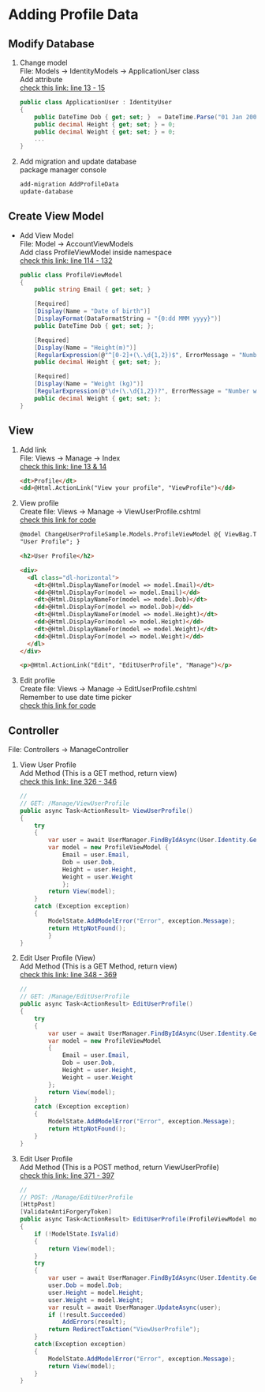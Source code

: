 # Adding Profile Data

## Modify Database

1. Change model  
   File: Models -> IdentityModels -> ApplicationUser class  
   Add attribute  
   [check this link: line 13 - 15](https://github.com/ClaudiaX/DotNetFramework-AddingProfileData/blob/main/ChangeUserProfileSample/Models/IdentityModels.cs)

   ```cs
   public class ApplicationUser : IdentityUser
   {
       public DateTime Dob { get; set; }  = DateTime.Parse("01 Jan 2000");
       public decimal Height { get; set; } = 0;
       public decimal Weight { get; set; } = 0;
       ...
   }
   ```

2. Add migration and update database  
   package manager console

   ```sh
   add-migration AddProfileData
   update-database
   ```

## Create View Model

- Add View Model  
   File: Model -> AccountViewModels  
   Add class ProfileViewModel inside namespace  
   [check this link: line 114 - 132](https://github.com/ClaudiaX/DotNetFramework-AddingProfileData/blob/main/ChangeUserProfileSample/Models/AccountViewModels.cs)

  ```cs
  public class ProfileViewModel
  {
      public string Email { get; set; }

      [Required]
      [Display(Name = "Date of birth")]
      [DisplayFormat(DataFormatString = "{0:dd MMM yyyy}")]
      public DateTime Dob { get; set; };

      [Required]
      [Display(Name = "Height(m)")]
      [RegularExpression(@"^[0-2]+(\.\d{1,2})$", ErrorMessage = "Number with 2 decimal places.")]
      public decimal Height { get; set; };

      [Required]
      [Display(Name = "Weight (kg)")]
      [RegularExpression(@"\d+(\.\d{1,2})?", ErrorMessage = "Number with 2 decimal places.")]
      public decimal Weight { get; set; };
  }
  ```

## View

1.  Add link  
    File: Views -> Manage -> Index  
    [check this link: line 13 & 14](https://github.com/ClaudiaX/DotNetFramework-AddingProfileData/blob/main/ChangeUserProfileSample/Views/Manage/Index.cshtml)

    ```html
    <dt>Profile</dt>
    <dd>@Html.ActionLink("View your profile", "ViewProfile")</dd>
    ```

2.  View profile  
     Create file: Views -> Manage -> ViewUserProfile.cshtml  
     [check this link for code](https://github.com/ClaudiaX/DotNetFramework-AddingProfileData/blob/main/ChangeUserProfileSample/Views/Manage/ViewUserProfile.cshtml)

    ```html
    @model ChangeUserProfileSample.Models.ProfileViewModel @{ ViewBag.Title =
    "User Profile"; }

    <h2>User Profile</h2>

    <div>
      <dl class="dl-horizontal">
        <dt>@Html.DisplayNameFor(model => model.Email)</dt>
        <dd>@Html.DisplayFor(model => model.Email)</dd>
        <dt>@Html.DisplayNameFor(model => model.Dob)</dt>
        <dd>@Html.DisplayFor(model => model.Dob)</dd>
        <dt>@Html.DisplayNameFor(model => model.Height)</dt>
        <dd>@Html.DisplayFor(model => model.Height)</dd>
        <dt>@Html.DisplayNameFor(model => model.Weight)</dt>
        <dd>@Html.DisplayFor(model => model.Weight)</dd>
      </dl>
    </div>

    <p>@Html.ActionLink("Edit", "EditUserProfile", "Manage")</p>
    ```

3.  Edit profile  
    Create file: Views -> Manage -> EditUserProfile.cshtml  
    Remember to use date time picker  
    [check this link for code](https://github.com/ClaudiaX/DotNetFramework-AddingProfileData/blob/main/ChangeUserProfileSample/Views/Manage/EditUserProfile.cshtml)

## Controller

File: Controllers -> ManageController

1. View User Profile  
   Add Method (This is a GET method, return view)  
    [check this link: line 326 - 346](https://github.com/ClaudiaX/DotNetFramework-AddingProfileData/blob/main/ChangeUserProfileSample/Controllers/ManageController.cs)

   ```cs
   //
   // GET: /Manage/ViewUserProfile
   public async Task<ActionResult> ViewUserProfile()
   {
       try
       {
           var user = await UserManager.FindByIdAsync(User.Identity.GetUserId());
           var model = new ProfileViewModel {
               Email = user.Email,
               Dob = user.Dob,
               Height = user.Height,
               Weight = user.Weight
               };
           return View(model);
       }
       catch (Exception exception)
       {
           ModelState.AddModelError("Error", exception.Message);
           return HttpNotFound();
           }
   }
   ```

2. Edit User Profile (View)  
   Add Method (This is a GET Method, return view)  
   [check this link: line 348 - 369](http://github.com/claudiax/addingprofiledata/blob/main/addingprofiledata/Controllers/ManageController.cs)

   ```cs
   //
   // GET: /Manage/EditUserProfile
   public async Task<ActionResult> EditUserProfile()
   {
       try
       {
           var user = await UserManager.FindByIdAsync(User.Identity.GetUserId());
           var model = new ProfileViewModel
           {
               Email = user.Email,
               Dob = user.Dob,
               Height = user.Height,
               Weight = user.Weight
           };
           return View(model);
       }
       catch (Exception exception)
       {
           ModelState.AddModelError("Error", exception.Message);
           return HttpNotFound();
       }
   }
   ```

3. Edit User Profile  
   Add Method (This is a POST method, return ViewUserProfile)  
   [check this link: line 371 - 397](http://github.com/claudiax/addingprofiledata/blob/main/addingprofiledata/Controllers/ManageController.cs)

   ```cs
   //
   // POST: /Manage/EditUserProfile
   [HttpPost]
   [ValidateAntiForgeryToken]
   public async Task<ActionResult> EditUserProfile(ProfileViewModel model)
   {
       if (!ModelState.IsValid)
       {
           return View(model);
       }
       try
       {
           var user = await UserManager.FindByIdAsync(User.Identity.GetUserId());
           user.Dob = model.Dob;
           user.Height = model.Height;
           user.Weight = model.Weight;
           var result = await UserManager.UpdateAsync(user);
           if (!result.Succeeded)
               AddErrors(result);
           return RedirectToAction("ViewUserProfile");
       }
       catch(Exception exception)
       {
           ModelState.AddModelError("Error", exception.Message);
           return View(model);
       }
   }
   ```
